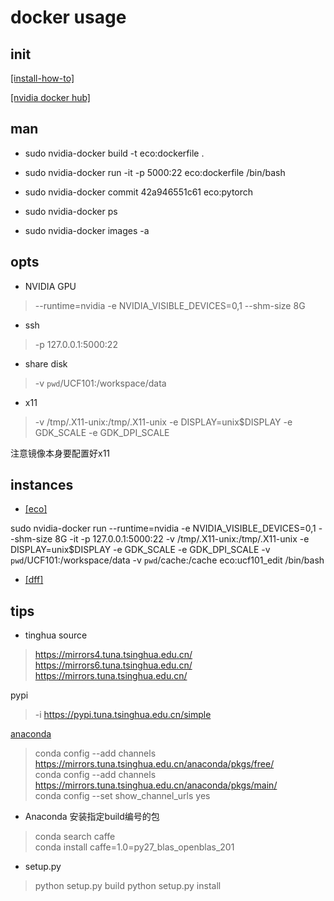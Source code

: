 # docker usage

## init

[[install-how-to]](./install.md)

[[nvidia docker hub]](https://hub.docker.com/r/nvidia/cuda/)

## man

* sudo nvidia-docker build -t eco:dockerfile .
* sudo nvidia-docker run -it -p 5000:22 eco:dockerfile /bin/bash
* sudo nvidia-docker commit 42a946551c61 eco:pytorch


* sudo nvidia-docker ps
* sudo nvidia-docker images -a

## opts

* NVIDIA GPU
>--runtime=nvidia -e NVIDIA_VISIBLE_DEVICES=0,1 --shm-size 8G

* ssh
> -p 127.0.0.1:5000:22 

* share disk
>-v `pwd`/UCF101:/workspace/data

* x11
>-v /tmp/.X11-unix:/tmp/.X11-unix -e DISPLAY=unix$DISPLAY -e GDK_SCALE -e GDK_DPI_SCALE

注意镜像本身要配置好x11

## instances

* [[eco]](./eco)

sudo nvidia-docker run --runtime=nvidia -e NVIDIA_VISIBLE_DEVICES=0,1 --shm-size 8G -it -p 127.0.0.1:5000:22 -v /tmp/.X11-unix:/tmp/.X11-unix -e DISPLAY=unix$DISPLAY -e GDK_SCALE -e GDK_DPI_SCALE -v `pwd`/UCF101:/workspace/data -v `pwd`/cache:/cache eco:ucf101_edit /bin/bash

* [[dff]](./dff)


## tips

* tinghua source
>https://mirrors4.tuna.tsinghua.edu.cn/ </br>
>https://mirrors6.tuna.tsinghua.edu.cn/ </br>
>https://mirrors.tuna.tsinghua.edu.cn/ 

pypi
>-i https://pypi.tuna.tsinghua.edu.cn/simple 

[anaconda](https://mirrors6.tuna.tsinghua.edu.cn/help/anaconda/)
>conda config --add channels https://mirrors.tuna.tsinghua.edu.cn/anaconda/pkgs/free/ </br>
conda config --add channels https://mirrors.tuna.tsinghua.edu.cn/anaconda/pkgs/main/ </br>
conda config --set show_channel_urls yes </br>

* Anaconda 安装指定build编号的包
>conda search caffe </br>
>conda install caffe=1.0=py27_blas_openblas_201

* setup.py
>python setup.py build
python setup.py install